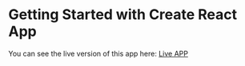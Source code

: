 # Getting Started with Create React App

You can see the live version of this app here: [Live APP](https://gentle-crepe-d9a276.netlify.app/)